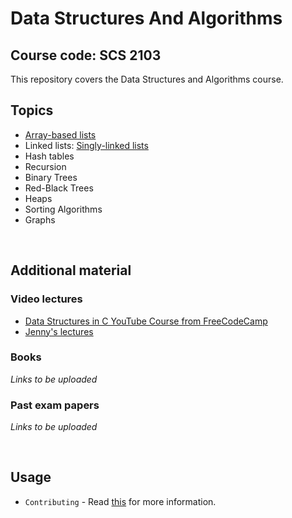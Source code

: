 # Data Structures And Algorithms 
## Course code: SCS 2103
This repository covers the Data Structures and Algorithms course.

## Topics
- [Array-based lists](https://github.com/Nustree/Data-Structures-And-Algorithms-SCS-2103/tree/main/array-based%20lists)
- Linked lists: [Singly-linked lists](https://github.com/AfricanBongo/Data-Structures-And-Algorithms-SCS-2103/tree/main/linkedlist/singlylinkedlist)
- Hash tables
- Recursion
- Binary Trees
- Red-Black Trees
- Heaps
- Sorting Algorithms
- Graphs

<br/>

## Additional material
### Video lectures
- [Data Structures in C YouTube Course from FreeCodeCamp](https://www.youtube.com/watch?v=B31LgI4Y4DQ&t=6937s)
- [Jenny's lectures](https://www.youtube.com/watch?v=AT14lCXuMKI&list=PLdo5W4Nhv31bbKJzrsKfMpo_grxuLl8LU)

### Books
*Links to be uploaded*

### Past exam papers
*Links to be uploaded*

<br/>

## Usage

- ```Contributing``` - Read [this](https://github.com/Nustree/READ-ME-FIRST/blob/main/Contributing.md#course-files) for more information.
